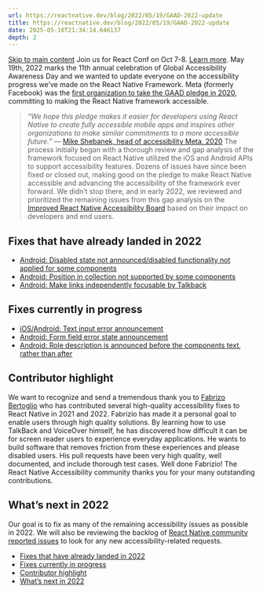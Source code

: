 ```yaml
---
url: https://reactnative.dev/blog/2022/05/19/GAAD-2022-update
title: https://reactnative.dev/blog/2022/05/19/GAAD-2022-update
date: 2025-05-10T21:34:14.646137
depth: 2
---
```


[Skip to main content](https://reactnative.dev/blog/2022/05/19/GAAD-2022-update#__docusaurus_skipToContent_fallback)
Join us for React Conf on Oct 7-8. [Learn more](https://conf.react.dev).
May 19th, 2022 marks the 11th annual celebration of Global Accessibility Awareness Day and we wanted to update everyone on the accessibility progress we’ve made on the React Native Framework. Meta (formerly Facebook) was the [first organization to take the GAAD pledge in 2020](https://reactnative.dev/blog/2021/03/08/GAAD-React-Native-Accessibility), committing to making the React Native framework accessible.
> _“We hope this pledge makes it easier for developers using React Native to create fully accessible mobile apps and inspires other organizations to make similar commitments to a more accessible future.”_
> — [Mike Shebanek, head of accessibility Meta, 2020](https://gaad.foundation/gaadpledge/)
The process initially began with a thorough review and gap analysis of the framework focused on React Native utilized the iOS and Android APIs to support accessibility features. Dozens of issues have since been fixed or closed out, making good on the pledge to make React Native accessible and advancing the accessibility of the framework ever forward.
We didn’t stop there, and in early 2022, we reviewed and prioritized the remaining issues from this gap analysis on the [Improved React Native Accessibility Board](https://github.com/facebook/react-native/projects/15) based on their impact on developers and end users.
## Fixes that have already landed in 2022[​](https://reactnative.dev/blog/2022/05/19/GAAD-2022-update#fixes-that-have-already-landed-in-2022 "Direct link to Fixes that have already landed in 2022")
  * [Android: Disabled state not announced/disabled functionality not applied for some components](https://github.com/facebook/react-native/issues/30840)
  * [Android: Position in collection not supported by some components](https://github.com/facebook/react-native/issues/30977)
  * [Android: Make links independently focusable by Talkback](https://github.com/facebook/react-native/pull/31757)


## Fixes currently in progress[​](https://reactnative.dev/blog/2022/05/19/GAAD-2022-update#fixes-currently-in-progress "Direct link to Fixes currently in progress")
  * [iOS/Android: Text input error announcement](https://github.com/facebook/react-native/issues/30848)
  * [Android: Form field error state announcement](https://github.com/facebook/react-native/issues/30859)
  * [Android: Role description is announced before the components text, rather than after](https://github.com/facebook/react-native/issues/31042)


## Contributor highlight[​](https://reactnative.dev/blog/2022/05/19/GAAD-2022-update#contributor-highlight "Direct link to Contributor highlight")
We want to recognize and send a tremendous thank you to [Fabrizo Bertoglio](https://github.com/fabriziobertoglio1987) who has contributed several high-quality accessibility fixes to React Native in 2021 and 2022.
Fabrizio has made it a personal goal to enable users through high quality solutions. By learning how to use TalkBack and VoiceOver himself, he has discovered how difficult it can be for screen reader users to experience everyday applications. He wants to build software that removes friction from these experiences and please disabled users.
His pull requests have been very high quality, well documented, and include thorough test cases. Well done Fabrizio! The React Native Accessibility community thanks you for your many outstanding contributions.
## What’s next in 2022[​](https://reactnative.dev/blog/2022/05/19/GAAD-2022-update#whats-next-in-2022 "Direct link to What’s next in 2022")
Our goal is to fix as many of the remaining accessibility issues as possible in 2022. We will also be reviewing the backlog of [React Native community reported issues](https://github.com/facebook/react-native/issues) to look for any new accessibility-related requests.
  * [Fixes that have already landed in 2022](https://reactnative.dev/blog/2022/05/19/GAAD-2022-update#fixes-that-have-already-landed-in-2022)
  * [Fixes currently in progress](https://reactnative.dev/blog/2022/05/19/GAAD-2022-update#fixes-currently-in-progress)
  * [Contributor highlight](https://reactnative.dev/blog/2022/05/19/GAAD-2022-update#contributor-highlight)
  * [What’s next in 2022](https://reactnative.dev/blog/2022/05/19/GAAD-2022-update#whats-next-in-2022)



